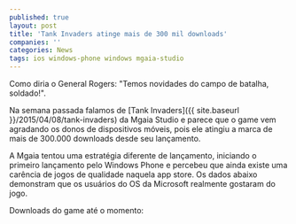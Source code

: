 ```yaml
---
published: true
layout: post
title: 'Tank Invaders atinge mais de 300 mil downloads'
companies: ''
categories: News
tags: ios windows-phone windows mgaia-studio
---
```

Como diria o General Rogers: "Temos novidades do campo de batalha, soldado!".

Na semana passada falamos de [Tank Invaders]({{ site.baseurl }}/2015/04/08/tank-invaders)
 da Mgaia Studio e parece que o game vem agradando os donos de dispositivos móveis, pois ele atingiu a marca de mais de 300.000 downloads desde seu lançamento.

A Mgaia tentou uma estratégia diferente de lançamento, iniciando o primeiro lançamento pelo Windows Phone e percebeu que ainda existe uma carência de jogos de qualidade naquela app store. Os dados abaixo demonstram que os usuários do OS da Microsoft realmente gostaram do jogo.

Downloads do game até o momento:

